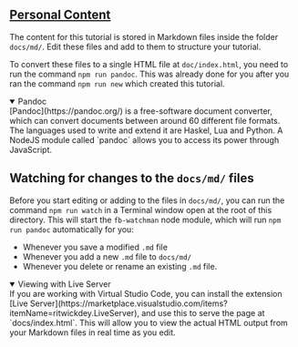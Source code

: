 <section
id="personal-content"
aria-labelledby="personal-content"
data-item="Personal Content"
>
<h2><a href="#personal-content">Personal Content</a></h2>

The content for this tutorial is stored in Markdown files inside the folder `docs/md/`. Edit these files and add to them to structure your tutorial.

To convert these files to a single HTML file at `doc/index.html`, you need to run the command `npm run pandoc`. This was already done for you after you ran the command `npm run new` which created this tutorial.

<details
class="note"
open
>
<summary>Pandoc</summary>
[Pandoc](https://pandoc.org/) is a free-software document converter, which can convert documents between around 60 different file formats. The languages used to write and extend it are Haskel, Lua and Python. A NodeJS module called `pandoc` allows you to access its power through JavaScript.

</details>

## Watching for changes to the `docs/md/` files

Before you start editing or adding to the files in `docs/md/`, you can run the command `npm run watch` in a Terminal window open at the root of this directory. This will start the `fb-watchman` node module, which will run `npm run pandoc` automatically for you:

* Whenever you save a modified `.md` file
* Whenever you add a new `.md` file to `docs/md/`
* Whenever you delete or rename an existing `.md` file.

<details
class="env"
open
>
<summary>Viewing with Live Server</summary>
If you are working with Virtual Studio Code, you can install the extension [Live Server](https://marketplace.visualstudio.com/items?itemName=ritwickdey.LiveServer), and use this to serve the page at `docs/index.html`. This will allow you to view the actual HTML output from your Markdown files in real time as you edit.

</details>
</section>
